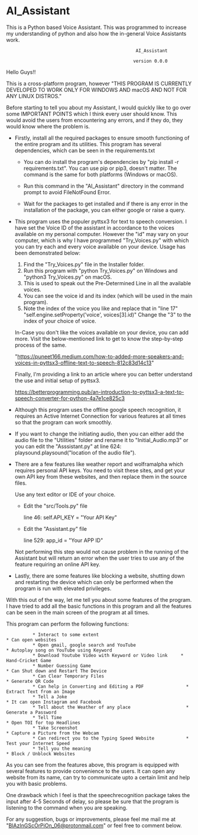 # AI_Assistant


This is a Python based Voice Assistant. This was programmed to increase my understanding of python and also how the in-general Voice Assistants work.

  
                                                     AI_Assistant

                                                    version 0.0.0


Hello Guys!!


This is a cross-platform program, however "THIS PROGRAM IS CURRENTLY DEVELOPED TO WORK ONLY FOR WINDOWS AND macOS 
AND NOT FOR ANY LINUX DISTROS."

Before starting to tell you about my Assistant, I would quickly like to go over some IMPORTANT POINTS which I think
every user should know. This would avoid the users from encountering any errors, and if they do, they would know where 
the problem is.

* Firstly, install all the required packages to ensure smooth functioning of the entire program and its utilities. This
  program has several dependencies, which can be seen in the requirements.txt
	
	* You can do install the program's dependencies by "pip install -r requirements.txt". You can use pip or pip3,
 	  doesn't matter. The command is the same for both platforms (Windows or macOS).

	* Run this command in the "AI_Assistant" directory in the command prompt to avoid FileNotFound Error.

	* Wait for the packages to get installed and if there is any error in the installation of the package, you can
	  either google or raise a query.
  
* This program uses the populer pyttsx3 for text to speech conversion. I have set the Voice ID of the assistant
  in accordance to the voices available on my personal computer. However the "id" may vary on your computer, which
  is why I have programmed "Try_Voices.py" with which you can try each and every voice available on your device. Usage has
  been demonstrated below:

	1) Find the "Try_Voices.py" file in the Installer folder.
	2) Run this program with "python Try_Voices.py" on Windows and "python3 Try_Voices.py" on macOS.
	3) This is used to speak out the Pre-Determined Line in all the available voices.
	4) You can see the voice id and its index (which will be used in the main program).
	5) Note the index of the voice you like and replace that in "line 17"
		"self.engine.setProperty('voice', voices[3].id)" 
	   Change the "3" to the index of your choice of voice.

    In-Case you don't like the voices available on your device, you can add more. Visit the below-mentioned link to get
    to know the step-by-step process of the same.

    "https://puneet166.medium.com/how-to-added-more-speakers-and-voices-in-pyttsx3-offline-text-to-speech-812c83d14c13"

    Finally, I'm providing a link to an article where you can better understand the use and initial setup of pyttsx3.

    https://betterprogramming.pub/an-introduction-to-pyttsx3-a-text-to-speech-converter-for-python-4a7e1ce825c3

* Although this program uses the offline google speech recognition, it requires an Active Internet Connection for various 
  features at all times so that the program can work smoothly.

* If you want to change the initiating audio, then you can either add the audio file to the "Utilities" folder and rename it to 
  "Initial_Audio.mp3" or you can edit the "Asssistant.py" at line 624: playsound.playsound("location of the audio file").

* There are a few features like weather report and wolframalpha which requires personal API keys. You need to visit these sites,
  and get your own API key from these websites, and then replace them in the source files.

	Use any text editor or IDE of your choice.	

	* Edit the "src/Tools.py" file
	
		line 46: self.API_KEY = "Your API Key"
	
	* Edit the "Assistant.py" file

		line 529: app_id = "Your APP ID" 

	Not performing this step would not cause problem in the running of the Assistant but will return an error when the
    user tries to use any of the feature requiring an online API key.

* Lastly, there are some features like blocking a website, shutting down and restarting the device which can only be
  performed when the program is run with elevated privileges.

With this out of the way, let me tell you about some features of the program. I have tried to add all the basic
functions in this program and all the features can be seen in the main screen of the program at all times.

This program can perform the following functions:

              * Interact to some extent					                    * Can open websites
              * Open gmail, google search and YouTube			          * Autoplay song on YouTube using Keyword
              * Download Youtube Video with Keyword or Video link	  * Hand-Cricket Game
              * Number Guessing Game					                      * Can Shut down and Restart The Device
              * Can Clear Temporary Files				                    * Generate QR Code
              * Can help in Converting and Editing a PDF		        * Extract Text from an Image
              * Tell a Joke						                              * It can open Instagram and Facebook
              * Tell about the Weather of any place			            * Generate a Password
              * Tell Time						                                * Open TOI for top Headlines
              * Take Screenshot						                          * Capture a Picture from the Webcam
              * Can redirect you to the Typing Speed Website		    * Test your Internet Speed
              * Tell you the meaning					                      * Block / Unblock Websites

As you can see from the features above, this program is equipped with several features to provide convenience to the
users. It can open any website from its name, can try to communicate upto a certain limit and help you with basic problems.

One drawback which I feel is that the speechrecognition package takes the input after 4-5 Seconds of delay, so please
be sure that the program is listening to the command when you are speaking.



For any suggestion, bugs or improvements, please feel me mail me at "BlAzInGScOrPiOn_06@protonmail.com" or feel free to comment below.
